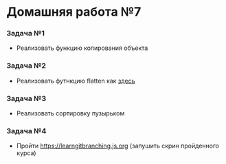 #  Домашняя работа №7 

### Задача №1

- Реализовать функцию копирования объекта

### Задача №2

- Реализовать футнкцию flatten  как [здесь](https://lodash.com/docs/4.17.10#flatten)

### Задача №3

- Реализовать сортировку пузырьком

### Задача №4

- Пройти https://learngitbranching.js.org (запушить скрин пройденного курса)





